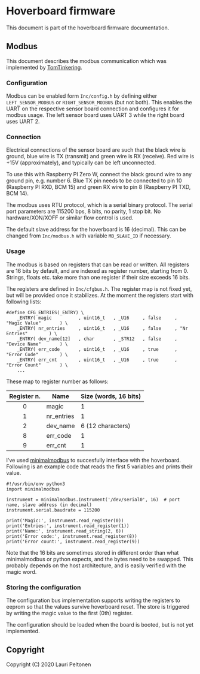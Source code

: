 # Hoverboard firmware
This document is part of the hoverboard firmware documentation.

## Modbus
This document describes the modbus communication which was implemented by 
[TomTinkering](https://github.com/TomTinkering/hoverboard-firmware-hack).

### Configuration
Modbus can be enabled form `Inc/config.h` by defining either `LEFT_SENSOR_MODBUS` 
or `RIGHT_SENSOR_MODBUS` (but not both). This enables the UART on the respective 
sensor board connection and configures it for modbus usage. The left sensor board 
uses UART 3 while the right board uses UART 2.

### Connection
Electrical connections of the sensor board are such that the black wire is ground, 
blue wire is TX (transmit) and green wire is RX (receive). Red wire is +15V (approximately), 
and typically can be left unconnected.

To use this with Raspberry PI Zero W, connect the black ground wire to any ground pin, 
e.g. number 6. Blue TX pin needs to be connected to  pin 10 (Raspberry PI RXD, BCM 15) 
and green RX wire to pin 8 (Raspberry PI TXD, BCM 14).

The modbus uses RTU protocol, which is a serial binary protocol. The serial port 
parameters are 115200 bps, 8 bits, no parity, 1 stop bit. No hardware/XON/XOFF or 
similar flow control is used.

The default slave address for the hoverboard is 16 (decimal). This can be changed 
from `Inc/modbus.h` with variable `MB_SLAVE_ID` if necessary.


### Usage
The modbus is based on registers that can be read or written. All registers are 16 bits by 
default, and are indexed as register number, starting from 0. Strings, floats etc. take 
more than one register if their size exceeds 16 bits.

The registers are defined in `Inc/cfgbus.h`. The register map is not fixed yet, but will be 
provided once it stabilizes. At the moment the registers start with following lists:

```
#define CFG_ENTRIES(_ENTRY) \
	_ENTRY( magic          , uint16_t   , _U16     , false     , "Magic Value"       ) \
	_ENTRY( nr_entries     , uint16_t   , _U16     , false     , "Nr Entries"        ) \
	_ENTRY( dev_name[12]   , char       , _STR12   , false     , "Device Name"       ) \
	_ENTRY( err_code       , uint16_t   , _U16     , true      , "Error Code"        ) \
	_ENTRY( err_cnt        , uint16_t   , _U16     , true      , "Error Count"       ) \
	...
```
These map to register number as follows:

| Register n. | Name       | Size (words, 16 bits) |
|:-----------:|------------|-----------------------|
|      0      | magic      | 1                     |
|      1      | nr_entries | 1                     |
|      2      | dev_name   | 6 (12 characters)     |
|      8      | err_code   | 1                     |
|      9      | err_cnt    | 1                     |

I've used [minimalmodbus](https://github.com/pyhys/minimalmodbus) to succesfully interface 
with the hoverboard. Following is an example code that reads the first 5 variables and prints 
their value.

```
#!/usr/bin/env python3
import minimalmodbus

instrument = minimalmodbus.Instrument('/dev/serial0', 16)  # port name, slave address (in decimal)
instrument.serial.baudrate = 115200

print('Magic:', instrument.read_register(0))
print('Entries:', instrument.read_register(1))
print('Name:', instrument.read_string(2, 6))
print('Error code:', instrument.read_register(8))
print('Error count:', instrument.read_register(9))
```
Note that the 16 bits are sometimes stored in different order than what minimalmodbus or python expects, and the bytes need
to be swapped. This probably depends on the host architecture, and is easily verified with the magic word.


### Storing the configuration
The configuration bus implementation supports writing the registers to eeprom so that the values 
survive hoverboard reset. The store is triggered by writing the magic value to the first (0th) 
register.

The configuration should be loaded when the board is booted, but is not yet implemented.


## Copyright
Copyright (C) 2020 Lauri Peltonen
